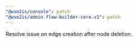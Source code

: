 ```yaml
---
"@wso2is/console": patch
"@wso2is/admin.flow-builder-core.v1": patch
---
```


Resolve issue on edge creation after node deletion.
